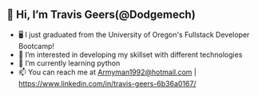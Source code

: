 ## 👋 Hi, I’m Travis Geers(@Dodgemech)
- 🖥️ I just graduated from the University of Oregon's Fullstack Developer Bootcamp!
- 👀 I’m interested in developing my skillset with different technologies
- 🌱 I’m currently learning python
- 📫 You can reach me at Armyman1992@hotmail.com | https://www.linkedin.com/in/travis-geers-6b36a0167/

<!---
Dodgemech/Dodgemech is a ✨ special ✨ repository because its `README.md` (this file) appears on your GitHub profile.
You can click the Preview link to take a look at your changes.
--->
